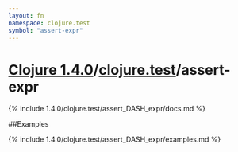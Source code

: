 ```yaml
---
layout: fn
namespace: clojure.test
symbol: "assert-expr"
---
```


# [Clojure 1.4.0](../../)/[clojure.test](../)/assert-expr

{% include 1.4.0/clojure.test/assert_DASH_expr/docs.md %}

##Examples

{% include 1.4.0/clojure.test/assert_DASH_expr/examples.md %}

